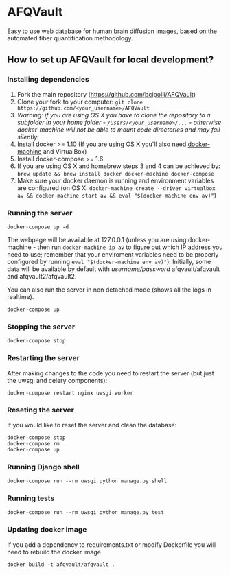 # AFQVault

Easy to use web database for human brain diffusion images, based on the automated fiber quantification methodology.

## How to set up AFQVault for local development?

### Installing dependencies
1. Fork the main repository (https://github.com/bcipolli/AFQVault)
2. Clone your fork to your computer: `git clone https://github.com/<your_username>/AFQVault`
  3. *Warning: if you are using OS X you have to clone the repository to a subfolder in your home folder - `/Users/<your_username>/...` - otherwise docker-machine will not be able to mount code directories and may fail silently.*
3. Install docker >= 1.10 (If you are using OS X you'll also need [docker-machine](https://docs.docker.com/machine/install-machine/) and VirtualBox)
4. Install docker-compose >= 1.6
  5. If you are using OS X and homebrew steps 3 and 4 can be achieved by: `brew update && brew install docker docker-machine docker-compose`
6. Make sure your docker daemon is running and environment variables are configured (on OS X: `docker-machine create --driver virtualbox av && docker-machine start av && eval "$(docker-machine env av)"`)

### Running the server
```
docker-compose up -d
```
The webpage will be available at 127.0.0.1 (unless you are using docker-machine - then run `docker-machine ip av` to figure out which IP address you need to use; remember that your enviroment variables need to be properly configured by running `eval "$(docker-machine env av)"`).
Initially, some data will be available by default with _username/password_ afqvault/afqvault and afqvault2/afqvault2.

You can also run the server in non detached mode (shows all the logs in realtime).
```
docker-compose up
```
### Stopping the server
```
docker-compose stop
```
### Restarting the server
After making changes to the code you need to restart the server (but just the uwsgi and celery components):
```
docker-compose restart nginx uwsgi worker
```
### Reseting the server
If you would like to reset the server and clean the database:
```
docker-compose stop
docker-compose rm
docker-compose up
```
### Running Django shell
```
docker-compose run --rm uwsgi python manage.py shell
```
### Running tests
```
docker-compose run --rm uwsgi python manage.py test
```
### Updating docker image
If you add a dependency to requirements.txt or modify Dockerfile you will need to rebuild the docker image
```
docker build -t afqvault/afqvault .
```
